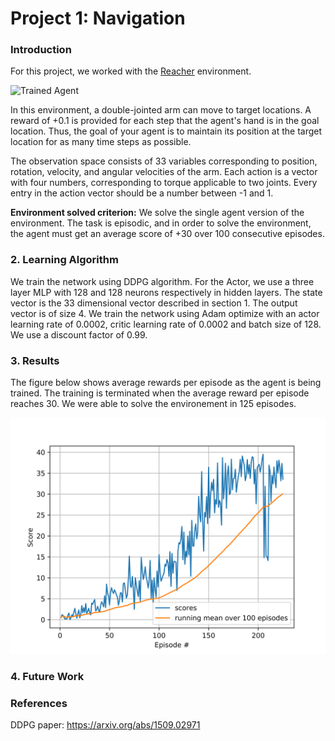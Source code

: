 [//]: # (Image References)

[image1]: https://user-images.githubusercontent.com/10624937/43851024-320ba930-9aff-11e8-8493-ee547c6af349.gif "Trained Agent"
[image2]: https://github.com/shashanktyagi/p2_continuous-control/blob/master/training_scores.png

# Project 1: Navigation

### Introduction

For this project, we worked with the [Reacher](https://github.com/Unity-Technologies/ml-agents/blob/master/docs/Learning-Environment-Examples.md#reacher) environment.

![Trained Agent][image1]

In this environment, a double-jointed arm can move to target locations. A reward of +0.1 is provided for each step that the agent's hand is in the goal location. Thus, the goal of your agent is to maintain its position at the target location for as many time steps as possible.

The observation space consists of 33 variables corresponding to position, rotation, velocity, and angular velocities of the arm. Each action is a vector with four numbers, corresponding to torque applicable to two joints. Every entry in the action vector should be a number between -1 and 1.

**Environment solved criterion:** We solve the single agent version of the environment. The task is episodic, and in order to solve the environment, the agent must get an average score of +30 over 100 consecutive episodes.


### 2. Learning Algorithm
We train the network using DDPG algorithm. For the Actor, we use a three layer MLP with 128 and 128 neurons respectively in hidden layers. The state vector is the 33 dimensional vector described in section 1. The output vector is of size 4.
We train the network using Adam optimize with an actor learning rate of 0.0002, critic learning rate of 0.0002 and batch size of 128. We use a discount factor of 0.99.

### 3. Results
The figure below shows average rewards per episode as the agent is being trained. The training is terminated when the average reward per episode reaches 30. We were able to solve the environement in 125 episodes.

![Rewards per episode][image2]

### 4. Future Work
  
### References
DDPG paper: https://arxiv.org/abs/1509.02971
